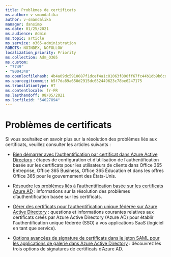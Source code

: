 ```yaml
---
title: Problèmes de certificats
ms.author: v-smandalika
author: v-smandalika
manager: dansimp
ms.date: 01/25/2021
ms.audience: Admin
ms.topic: article
ms.service: o365-administration
ROBOTS: NOINDEX, NOFOLLOW
localization_priority: Priority
ms.collection: Adm_O365
ms.custom:
- "7749"
- "9004340"
ms.openlocfilehash: 4b4a09dc5910087f1dcef4a1c01063f890ff67fc44b1db9b6cdf1391a05530c0
ms.sourcegitcommit: b5f7da89a650d2915dc652449623c78be6247175
ms.translationtype: HT
ms.contentlocale: fr-FR
ms.lasthandoff: 08/05/2021
ms.locfileid: "54027894"
---
```

# <a name="issues-with-certificates"></a>Problèmes de certificats

Si vous souhaitez en savoir plus sur la résolution des problèmes liés aux certificats, veuillez consulter les articles suivants :

- [Bien démarrer avec l’authentification par certificat dans Azure Active Directory](https://docs.microsoft.com/azure/active-directory/authentication/active-directory-certificate-based-authentication-get-started) : étapes de configuration et d’utilisation de l’authentification basée sur les certificats pour les utilisateurs de clients dans Office 365 Entreprise, Office 365 Business, Office 365 Éducation et dans les offres Office 365 pour le gouvernement des États-Unis.

- [Résoudre les problèmes liés à l’authentification basée sur les certificats Azure AD](https://docs.microsoft.com/troubleshoot/azure/active-directory/certificate-based-authenticate-issue) : informations sur la résolution des problèmes d’authentification basée sur les certificats.

- [Gérer des certificats pour l’authentification unique fédérée sur Azure Active Directory](https://docs.microsoft.com/azure/active-directory/manage-apps/manage-certificates-for-federated-single-sign-on) : questions et informations courantes relatives aux certificats créés par Azure Active Directory (Azure AD) pour établir l'authentification unique fédérée (SSO) à vos applications SaaS (logiciel en tant que service).

- [Options avancées de signature de certificats dans le jeton SAML pour les applications de galerie dans Azure Active Directory](https://docs.microsoft.com/azure/active-directory/manage-apps/certificate-signing-options) : découvrez les trois options de signatures de certificats d’Azure AD.
